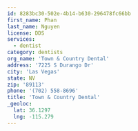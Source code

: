 ```yaml
---
id: 8283bc30-502e-4b14-b630-296478fc66bb
first_name: Phan
last_name: Nguyen
license: DDS
services:
  - dentist
category: dentists
org_name: 'Town & Country Dental'
address: '7225 S Durango Dr'
city: 'Las Vegas'
state: NV
zip: '89113'
phone: '(702) 558-8696'
title: 'Town & Country Dental'
_geoloc:
  lat: 36.1297
  lng: -115.279
---
```

